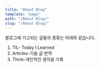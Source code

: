 ```yaml
---
title: "About Blog"
template: "page"
path: "/About Blog/"
slug: "/About Blog/"
---
```


<body>
    <p> 블로그에 기고되는 글들의 종류는 아래와 같습니다.
    <ol>
        <li>TIL- Today I Learned</li>
        <li>Articles-기술 글 번역</li>
        <li>Think-개인적인 생각을 기록</li>
    </ol>
    </p>
</body>
